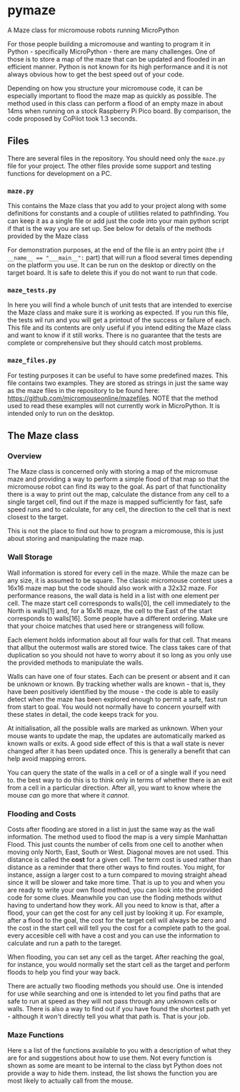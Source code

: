 # pymaze

A Maze class for micromouse robots running MicroPython

For those people building a micromouse and wanting to program it in Python - specifically 
MicroPython - there are many challenges. One of those is to store a map of the maze that can be updated and flooded in an efficient manner. Python is not known for its high performance and it is not always obvious how to get the best speed out of your code.

Depending on how you structure your micromouse code, it can be especially important to flood the maze map as quickly as possible. The method used in this class can perform a flood of an empty maze in about 14ms when running on a stock Raspberry Pi Pico board. By comparison, the code proposed by CoPilot took 1.3 seconds.

## Files

There are several files in the repository. You should need only the `maze.py` file for your project. The other files provide some support and testing functions for development on a PC.


### `maze.py`
This contains the Maze class that you add to your project along with some definitions for constants and a couple of utilities related to pathfinding. You can keep it as a single file or add just the code into your main python script if that is the way you are set up. See below for details of the methods provided by the Maze class

For demonstration purposes, at the end of the file is an entry point (the `if __name__ == "___main__":` part) that will run a flood several times depending on the platform you use. It can be run on the desktop or directly on the target board. It is safe to delete this if you do not want to run that code.


### `maze_tests.py`
In here you will find a whole bunch of unit tests that are intended to exercise the Maze class and make sure it is working as expected. If you run this file, the tests wil run and you will get a printout of the success or failure of each. This file and its contents are only useful if you intend editing the Maze class and want to know if it still works. There is no guarantee that the tests are complete or comprehensive but they should catch most problems.

### `maze_files.py`
For testing purposes it can be useful to have some predefined mazes. This file contains two examples. They are stored as strings in just the same way as the maze files in the repository to be found here: https://github.com/micromouseonline/mazefiles.
NOTE that the method used to read these examples will not currently work in MicroPython. It is intended only to run on the desktop. 


## The Maze class

### Overview
The Maze class is concerned only with storing a map of the micromuse maze and providing a way to perform a simple flood of that map so that the micromouse robot can find its way to the goal. As part of that functionality there is a way to print out the map, calculate the distance from any cell to a single target cell, find out if the maze is mapped sufficiently for fast, safe speed runs and to calculate, for any cell, the direction to the cell that is next closest to the target.

This is not the place to find out how to program a micromouse, this is just about storing and manipulating the maze map.

### Wall Storage
Wall information is stored for every cell in the maze. While the maze can be any size, it is assumed to be square. The classic micromouse contest uses a 16x16 maze map but the code should also work with a 32x32 maze. For performance reasons, the wall data is held in a list with one element per cell. The maze start cell corresponds to walls[0], the cell immediately to the North is walls[1] and, for a 16x16 maze, the cell to the East of the start corresponds to walls[16]. Some people have a different ordering. Make ure that your choice matches that used here or strangeness will follow.

Each element holds information about all four walls for that cell. That means that allbut the outermost walls are stored twice. The class takes care of that duplication so you should not have to worry about it so long as you only use the provided methods to manipulate the walls.

Walls can have one of four states. Each can be present or absent and it can be unknown or known. By tracking whether walls are known - that is, they have been positively identified by the mouse - the code is able to easily detect when the maze has been explored enough to permit a safe, fast run from start to goal. You would not normally have to concern yourself with these states in detail, the code keeps track for you.

At initialisation, all the possible walls are marked as unknown. When your mouse wants to update the map, the updates are automatically marked as known walls or exits. A good side effect of this is that a wall state is never changed after it has been updated once. This is generally a benefit that can help avoid mapping errors.

You can query the state of the walls in a cell or of a single wall if you need to. the best way to do this is to think only in terms of whether there is an exit from a cell in a particular direction. After all, you want to know where the mouse _can_ go more that where it _cannot_.

### Flooding and Costs
Costs after flooding are stored in a list in just the same way as the wall information. The method used to flood the map is a very simple Manhattan Flood. This just counts the number of cells from one cell to another when moving only North, East, South or West. Diagonal moves are not used. This distance is called the **cost** for a given cell. The term cost is used rather than distance as a reminder that there other ways to find routes. You might, for instance, assign a larger cost to a turn compared to moving straight ahead since it will be slower and take more time. That is up to you and when you are ready to write your own flood method, you can look into the provided code for some clues. Meanwhile you can use the floding methods withut having to undertand how they work. All you need to know is that, after a flood, your can get the cost for any cell just by looking it up. For example, after a flood to the goal, the cost for the target cell will always be zero and the cost in the start cell will tell you the cost for a complete path to the goal. every accesible cell with have a cost and you can use the information to calculate and run a path to the tareget.

When flooding, you can set any cell as the target. After reaching the goal, for  instance, you would normally set the start cell as the target and perform floods to help you find your way back.

There are actually two flooding methods you should use. One is intended for use while searching and one is intended to let you find paths that are safe to run at speed as they will not pass through any unknown cells or walls. There is also a way to find out if you have found the shortest path yet - although it won't directly tell you what that path is. That is your job.

### Maze Functions

Here s a list of the functions available to you with a description of what they are for and suggestions about how to use them. Not every function is shown as some are meant to be internal to the class byt Python does not provide a way to hide them. instead, the list shows the function you are most likely to actually call from the mouse.



